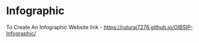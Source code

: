 # Infographic
To Create An Infographic
Website link - https://ruturaj7276.github.io/OIBSIP-Infographic/
